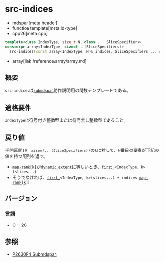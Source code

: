 # src-indices
* mdspan[meta header]
* function template[meta id-type]
* cpp26[meta cpp]

```cpp
template<class IndexType, size_t N, class ... SliceSpecifiers>
constexpr array<IndexType, sizeof...(SliceSpecifiers)>
  src-indices(const array<IndexType, N>& indices, SliceSpecifiers ... slices);
```
* array[link /reference/array/array.md]

## 概要
`src-indices`は[`submdspan`](submdspan.md)動作説明用の関数テンプレートである。


## 適格要件
`IndexType`は符号付き整数型または符号無し整数型であること。


## 戻り値
半開区間`[0, sizeof...(SliceSpecifiers))`の`k`に対して、`k`番目の要素が下記の値を持つ配列を返す。

- [`map-rank[k]`](submdspan_extents.md)が[`dynamic_extent`](/reference/span/dynamic_extent.md)に等しいとき、[`first_`](first_.md)`<IndexType, k>(slices...)`
- そうでなければ、[`first_`](first_.md)`<IndexType, k>(slices...) + indices[`[`map-rank[k]`](submdspan_extents.md)`]`


## バージョン
### 言語
- C++26


## 参照
- [P2630R4 Submdspan](https://open-std.org/jtc1/sc22/wg21/docs/papers/2023/p2630r4.html)
